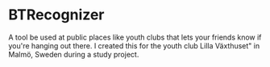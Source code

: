 BTRecognizer
============

A tool be used at public places like youth clubs that lets your friends know if you're hanging out there. I created this for the youth club Lilla Växthuset" in Malmö, Sweden during a study project.
